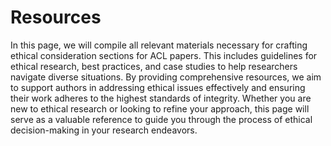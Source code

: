 # Resources

In this page, we will compile all relevant materials necessary for crafting ethical consideration sections for ACL papers. This includes guidelines for ethical research, best practices, and case studies to help researchers navigate diverse situations. By providing comprehensive resources, we aim to support authors in addressing ethical issues effectively and ensuring their work adheres to the highest standards of integrity. Whether you are new to ethical research or looking to refine your approach, this page will serve as a valuable reference to guide you through the process of ethical decision-making in your research endeavors.
